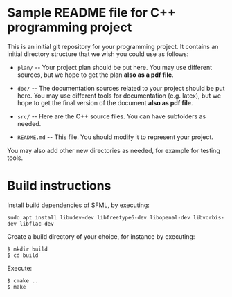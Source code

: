 # Sample README file for C++ programming project

This is an initial git repository for your programming project.
It contains an initial directory structure that we wish you could
use as follows:

  * `plan/` -- Your project plan should be put here. You may use different sources,
    but we hope to get the plan **also as a pdf file**.

  * `doc/` -- The documentation sources related to your project should be put here.
    You may use different tools for documentation (e.g. latex),
    but we hope to get the final version of the document
    **also as pdf file**.

  * `src/` -- Here are the C++ source files. You can have subfolders as needed.

  * `README.md` -- This file. You should modify it to represent
    your project.

You may also add other new directories as needed, for example
for testing tools.

# Build instructions

Install build dependencies of SFML, by executing:
```
sudo apt install libudev-dev libfreetype6-dev libopenal-dev libvorbis-dev libflac-dev
```
Create a build directory of your choice, for instance by executing:
```
$ mkdir build
$ cd build
```
Execute:
```
$ cmake ..
$ make
```
